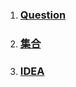 1. ### [Question](/chapter1/springdatajpa.md)
2. ### [集合](/chapter1/ji-he.md)
3. ### [IDEA](/chapter1/idea.md)



